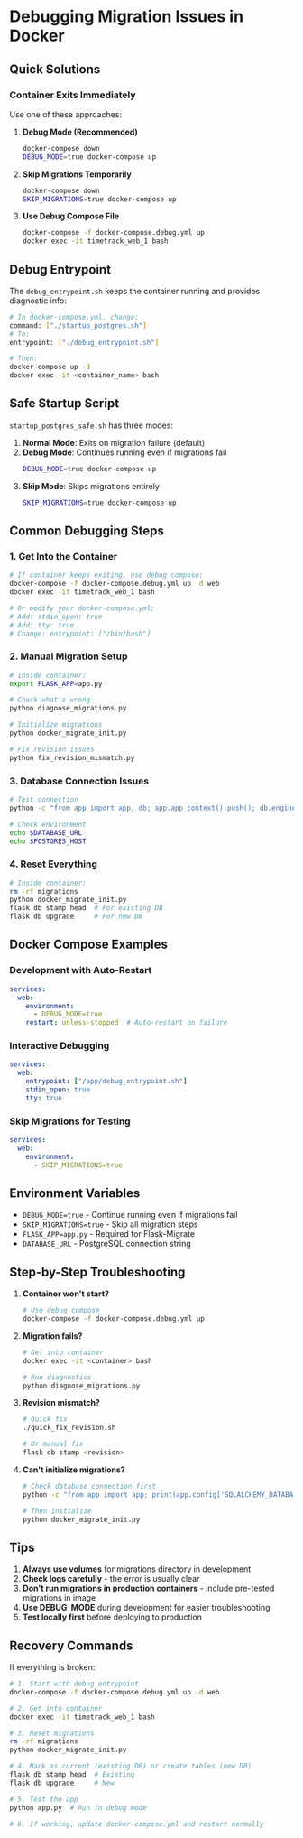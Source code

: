 # Debugging Migration Issues in Docker

## Quick Solutions

### Container Exits Immediately

Use one of these approaches:

1. **Debug Mode (Recommended)**
   ```bash
   docker-compose down
   DEBUG_MODE=true docker-compose up
   ```

2. **Skip Migrations Temporarily**
   ```bash
   docker-compose down
   SKIP_MIGRATIONS=true docker-compose up
   ```

3. **Use Debug Compose File**
   ```bash
   docker-compose -f docker-compose.debug.yml up
   docker exec -it timetrack_web_1 bash
   ```

## Debug Entrypoint

The `debug_entrypoint.sh` keeps the container running and provides diagnostic info:

```bash
# In docker-compose.yml, change:
command: ["./startup_postgres.sh"]
# To:
entrypoint: ["./debug_entrypoint.sh"]

# Then:
docker-compose up -d
docker exec -it <container_name> bash
```

## Safe Startup Script

`startup_postgres_safe.sh` has three modes:

1. **Normal Mode**: Exits on migration failure (default)
2. **Debug Mode**: Continues running even if migrations fail
   ```bash
   DEBUG_MODE=true docker-compose up
   ```
3. **Skip Mode**: Skips migrations entirely
   ```bash
   SKIP_MIGRATIONS=true docker-compose up
   ```

## Common Debugging Steps

### 1. Get Into the Container
```bash
# If container keeps exiting, use debug compose:
docker-compose -f docker-compose.debug.yml up -d web
docker exec -it timetrack_web_1 bash

# Or modify your docker-compose.yml:
# Add: stdin_open: true
# Add: tty: true
# Change: entrypoint: ["/bin/bash"]
```

### 2. Manual Migration Setup
```bash
# Inside container:
export FLASK_APP=app.py

# Check what's wrong
python diagnose_migrations.py

# Initialize migrations
python docker_migrate_init.py

# Fix revision issues
python fix_revision_mismatch.py
```

### 3. Database Connection Issues
```bash
# Test connection
python -c "from app import app, db; app.app_context().push(); db.engine.execute('SELECT 1')"

# Check environment
echo $DATABASE_URL
echo $POSTGRES_HOST
```

### 4. Reset Everything
```bash
# Inside container:
rm -rf migrations
python docker_migrate_init.py
flask db stamp head  # For existing DB
flask db upgrade     # For new DB
```

## Docker Compose Examples

### Development with Auto-Restart
```yaml
services:
  web:
    environment:
      - DEBUG_MODE=true
    restart: unless-stopped  # Auto-restart on failure
```

### Interactive Debugging
```yaml
services:
  web:
    entrypoint: ["/app/debug_entrypoint.sh"]
    stdin_open: true
    tty: true
```

### Skip Migrations for Testing
```yaml
services:
  web:
    environment:
      - SKIP_MIGRATIONS=true
```

## Environment Variables

- `DEBUG_MODE=true` - Continue running even if migrations fail
- `SKIP_MIGRATIONS=true` - Skip all migration steps
- `FLASK_APP=app.py` - Required for Flask-Migrate
- `DATABASE_URL` - PostgreSQL connection string

## Step-by-Step Troubleshooting

1. **Container won't start?**
   ```bash
   # Use debug compose
   docker-compose -f docker-compose.debug.yml up
   ```

2. **Migration fails?**
   ```bash
   # Get into container
   docker exec -it <container> bash
   
   # Run diagnostics
   python diagnose_migrations.py
   ```

3. **Revision mismatch?**
   ```bash
   # Quick fix
   ./quick_fix_revision.sh
   
   # Or manual fix
   flask db stamp <revision>
   ```

4. **Can't initialize migrations?**
   ```bash
   # Check database connection first
   python -c "from app import app; print(app.config['SQLALCHEMY_DATABASE_URI'])"
   
   # Then initialize
   python docker_migrate_init.py
   ```

## Tips

1. **Always use volumes** for migrations directory in development
2. **Check logs carefully** - the error is usually clear
3. **Don't run migrations in production containers** - include pre-tested migrations in image
4. **Use DEBUG_MODE** during development for easier troubleshooting
5. **Test locally first** before deploying to production

## Recovery Commands

If everything is broken:

```bash
# 1. Start with debug entrypoint
docker-compose -f docker-compose.debug.yml up -d web

# 2. Get into container
docker exec -it timetrack_web_1 bash

# 3. Reset migrations
rm -rf migrations
python docker_migrate_init.py

# 4. Mark as current (existing DB) or create tables (new DB)
flask db stamp head  # Existing
flask db upgrade     # New

# 5. Test the app
python app.py  # Run in debug mode

# 6. If working, update docker-compose.yml and restart normally
```
